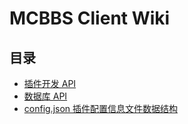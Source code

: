 # MCBBS Client Wiki

## 目录

* [插件开发 API](docs/wiki/api.md)
* [数据库 API](docs/wiki/resources.md)
* [config.json 插件配置信息文件数据结构](docs/wiki/config.md)

